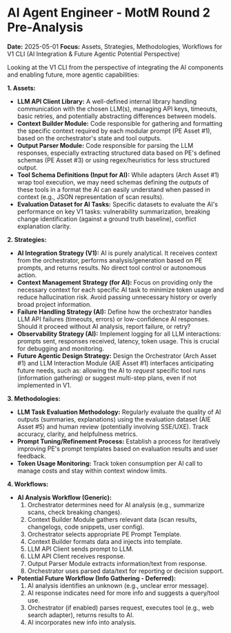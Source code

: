 # AI Agent Engineer - MotM Round 2 Pre-Analysis

**Date:** 2025-05-01
**Focus:** Assets, Strategies, Methodologies, Workflows for V1 CLI (AI Integration & Future Agentic Potential Perspective)

Looking at the V1 CLI from the perspective of integrating the AI components and enabling future, more agentic capabilities:

**1. Assets:**

*   **LLM API Client Library:** A well-defined internal library handling communication with the chosen LLM(s), managing API keys, timeouts, basic retries, and potentially abstracting differences between models.
*   **Context Builder Module:** Code responsible for gathering and formatting the specific context required by each modular prompt (PE Asset #1), based on the orchestrator's state and tool outputs.
*   **Output Parser Module:** Code responsible for parsing the LLM responses, especially extracting structured data based on PE's defined schemas (PE Asset #3) or using regex/heuristics for less structured output.
*   **Tool Schema Definitions (Input for AI):** While adapters (Arch Asset #1) wrap tool execution, we may need schemas defining the *outputs* of these tools in a format the AI can easily understand when passed in context (e.g., JSON representation of scan results).
*   **Evaluation Dataset for AI Tasks:** Specific datasets to evaluate the AI's performance on key V1 tasks: vulnerability summarization, breaking change identification (against a ground truth baseline), conflict explanation clarity.

**2. Strategies:**

*   **AI Integration Strategy (V1):** AI is purely analytical. It receives context from the orchestrator, performs analysis/generation based on PE prompts, and returns results. No direct tool control or autonomous action.
*   **Context Management Strategy (for AI):** Focus on providing only the necessary context for each specific AI task to minimize token usage and reduce hallucination risk. Avoid passing unnecessary history or overly broad project information.
*   **Failure Handling Strategy (AI):** Define how the orchestrator handles LLM API failures (timeouts, errors) or low-confidence AI responses. Should it proceed without AI analysis, report failure, or retry?
*   **Observability Strategy (AI):** Implement logging for all LLM interactions: prompts sent, responses received, latency, token usage. This is crucial for debugging and monitoring.
*   **Future Agentic Design Strategy:** Design the Orchestrator (Arch Asset #1) and LLM Interaction Module (AIE Asset #1) interfaces anticipating future needs, such as: allowing the AI to *request* specific tool runs (information gathering) or suggest multi-step plans, even if not implemented in V1.

**3. Methodologies:**

*   **LLM Task Evaluation Methodology:** Regularly evaluate the quality of AI outputs (summaries, explanations) using the evaluation dataset (AIE Asset #5) and human review (potentially involving SSE/UXE). Track accuracy, clarity, and helpfulness metrics.
*   **Prompt Tuning/Refinement Process:** Establish a process for iteratively improving PE's prompt templates based on evaluation results and user feedback.
*   **Token Usage Monitoring:** Track token consumption per AI call to manage costs and stay within context window limits.

**4. Workflows:**

*   **AI Analysis Workflow (Generic):**
    1.  Orchestrator determines need for AI analysis (e.g., summarize scans, check breaking changes).
    2.  Context Builder Module gathers relevant data (scan results, changelogs, code snippets, user config).
    3.  Orchestrator selects appropriate PE Prompt Template.
    4.  Context Builder formats data and injects into template.
    5.  LLM API Client sends prompt to LLM.
    6.  LLM API Client receives response.
    7.  Output Parser Module extracts information/text from response.
    8.  Orchestrator uses parsed data/text for reporting or decision support.
*   **Potential Future Workflow (Info Gathering - Deferred):**
    1.  AI analysis identifies an unknown (e.g., unclear error message).
    2.  AI response indicates need for more info and suggests a query/tool use.
    3.  Orchestrator (if enabled) parses request, executes tool (e.g., web search adapter), returns results to AI.
    4.  AI incorporates new info into analysis. 